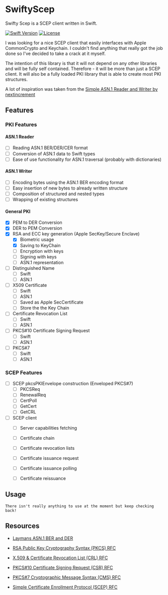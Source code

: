 # SwiftyScep

Swifty Scep is a SCEP client written in Swift.

[![Swift Version][swift-image]][swift-url] [![License][license-image]][license-url]

I was looking for a nice SCEP client that easily interfaces with Apple CommonCrypto and Keychain. 
I couldn't find anything that really got the job done so I've decided to take a crack at it myself.

The intention of this library is that it will not depend on any other libraries and will be fully self contained. 
Therefore - it will be more than just a SCEP client. It will also be a fully loaded PKI library that is able to create most PKI structures.

A lot of inspiration was taken from the [Simple ASN.1 Reader and Writer by nextincrement](https://github.com/nextincrement/simple-asn1-reader-writer)

## Features
### PKI Features
#### ASN.1 Reader
- [ ] Reading ASN.1 BER/DER/CER format
- [ ] Conversion of ASN.1 data to Swift types
- [ ] Ease of use functionality for ASN.1 traversal (probably with dictionaries)

#### ASN.1 Writer
- [ ] Encoding bytes using the ASN.1 BER encoding format
- [ ] Easy insertion of new bytes to already written structure
- [ ] Composition of structured and nested types
- [ ] Wrapping of existing structures

#### General PKI
- [x] PEM to DER Conversion
- [x] DER to PEM Conversion
- [x] RSA and ECC key generation (Apple SecKey/Secure Enclave)
    - [x] Biometric usage
    - [x] Saving to KeyChain
    - [ ] Encryption with keys
    - [ ] Signing with keys
    - [ ] ASN.1 representation
- [ ] Distinguished Name
  - [ ] Swift
  - [ ] ASN.1
- [ ] X509 Certificate
  - [ ] Swift
  - [ ] ASN.1
  - [ ] Saved as Apple SecCertificate
  - [ ] Store the the Key Chain
- [ ] Certificate Revocation List
  - [ ] Swift
  - [ ] ASN.1
- [ ] PKCS#10 Certificate Signing Request
  - [ ] Swift
  - [ ] ASN.1
- [ ] PKCS#7
  - [ ] Swift
  - [ ] ASN.1

### SCEP Features
  - [ ] SCEP pkcsPKIEnvelope construction (Enveloped PKCS#7) 
    - [ ] PKCSReq
    - [ ] RenewalReq
    - [ ] CertPoll
    - [ ] GetCert
    - [ ] GetCRL
  - [ ] SCEP client
    - [ ] Server capabilities fetching
    - [ ] Certificate chain
    - [ ] Certificate revocation lists
    - [ ] Certificate issuance request
    - [ ] Certificate issuance polling
    - [ ] Certificate reissuance


[swift-image]:https://img.shields.io/badge/swift-5.0-orange.svg
[swift-url]:https://swift.org/
[license-image]: https://img.shields.io/badge/License-MIT-blue.svg
[license-url]: LICENSE

## Usage

`There isn't really anything to use at the moment but keep checking back!`

## Resources

- [Laymans ASN.1 BER and DER](http://luca.ntop.org/Teaching/Appunti/asn1.html)

- [RSA Public Key Cryptography Syntax (PKCS) RFC](https://datatracker.ietf.org/doc/html/rfc8017)

- [X.509 & Certificate Revocation List (CRL) RFC](https://datatracker.ietf.org/doc/html/rfc5280)

- [PKCS#10 Certificate Signing Request (CSR) RFC](https://datatracker.ietf.org/doc/html/rfc2986)

- [PKCS#7 Cryptographic Message Syntax (CMS) RFC](https://datatracker.ietf.org/doc/html/rfc2315)

- [Simple Certificate Enrollment Protocol (SCEP) RFC](https://datatracker.ietf.org/doc/html/rfc8894)
